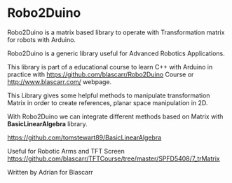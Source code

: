 # Robo2Duino
Robo2Duino is a matrix based library to operate with Transformation matrix for robots with Arduino.

Robo2Duino is a generic library useful for Advanced Robotics Applications.

This library is part of a educational course to learn C++ with Arduino in practice with https://github.com/blascarr/Robo2Duino Course or http://www.blascarr.com/ webpage.

This Library gives some helpful methods to manipulate transformation Matrix in order to create references, planar space manipulation in 2D.

With Robo2Duino we can integrate different methods based on Matrix with <b>BasicLinearAlgebra</b> library.

https://github.com/tomstewart89/BasicLinearAlgebra

Useful for Robotic Arms and TFT Screen <a href="https://github.com/blascarr/TFTCourse/tree/master/SPFD5408/7_trMatrix">https://github.com/blascarr/TFTCourse/tree/master/SPFD5408/7_trMatrix</a>

Written by Adrian for Blascarr